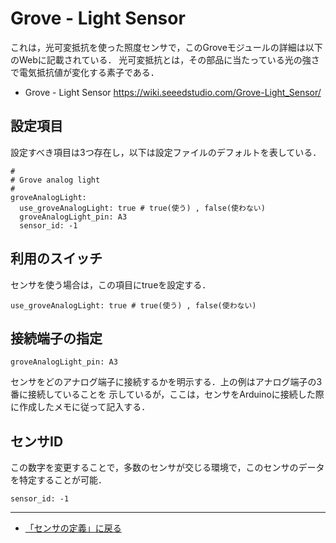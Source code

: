 # Grove - Light Sensor

これは，光可変抵抗を使った照度センサで，このGroveモジュールの詳細は以下のWebに記載されている．
光可変抵抗とは，その部品に当たっている光の強さで電気抵抗値が変化する素子である．

- Grove - Light Sensor https://wiki.seeedstudio.com/Grove-Light_Sensor/



## 設定項目
設定すべき項目は3つ存在し，以下は設定ファイルのデフォルトを表している．

```
#
# Grove analog light
#
groveAnalogLight:
  use_groveAnalogLight: true # true(使う) , false(使わない)
  groveAnalogLight_pin: A3
  sensor_id: -1

```

## 利用のスイッチ
センサを使う場合は，この項目にtrueを設定する．
```
use_groveAnalogLight: true # true(使う) , false(使わない)
```

## 接続端子の指定
```
groveAnalogLight_pin: A3
```
センサをどのアナログ端子に接続するかを明示する．上の例はアナログ端子の3番に接続していることを
示しているが，ここは，センサをArduinoに接続した際に作成したメモに従って記入する．


## センサID
この数字を変更することで，多数のセンサが交じる環境で，このセンサのデータを特定することが可能．
```
sensor_id: -1
```

***

- [「センサの定義」に戻る](../SensorDefinition.md)
